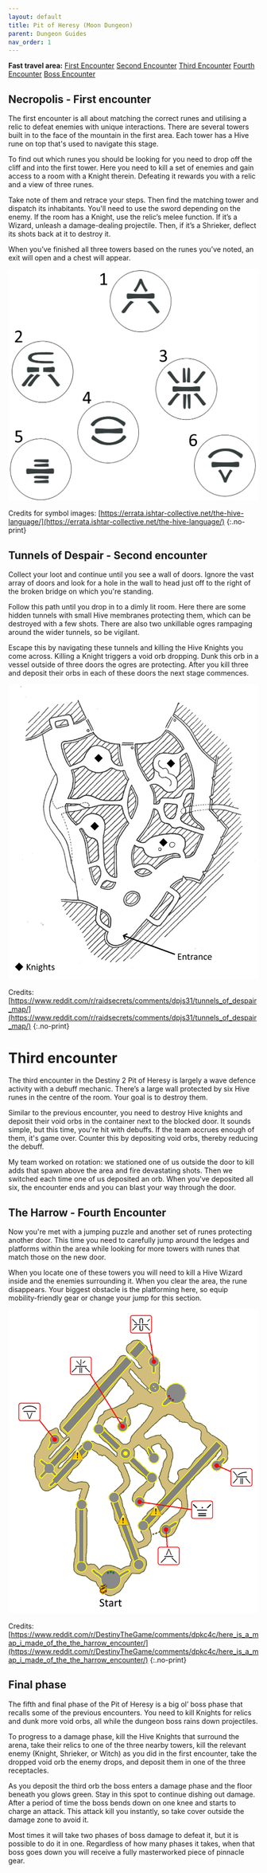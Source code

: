 ```yaml
---
layout: default
title: Pit of Heresy (Moon Dungeon)
parent: Dungeon Guides
nav_order: 1
---
```


<div style="page-break-inside:avoid" markdown="1">

__**Fast travel area:**__
[First Encounter]()
[Second Encounter]()
[Third Encounter]()
[Fourth Encounter]()
[Boss Encounter]()

</div>
<div style="page-break-inside:avoid" markdown="1">

## Necropolis - First encounter

The first encounter is all about matching the correct runes and utilising a relic to defeat enemies with unique interactions. There are several towers built in to the face of the mountain in the first area. Each tower has a Hive rune on top that's used to navigate this stage. 

To find out which runes you should be looking for you need to drop off the cliff and into the first tower. Here you need to kill a set of enemies and gain access to a room with a Knight therein. Defeating it rewards you with a relic and a view of three runes. 

Take note of them and retrace your steps. Then find the matching tower and dispatch its inhabitants. You'll need to use the sword depending on the enemy. If the room has a Knight, use the relic’s melee function. If it’s a Wizard, unleash a damage-dealing projectile. Then, if it’s a Shrieker, deflect its shots back at it to destroy it. 

When you’ve finished all three towers based on the runes you’ve noted, an exit will open and a chest will appear.

![Relative locations of towers](/assets/img/pit_of_heresy_1.png)

Credits for symbol images: [https://errata.ishtar-collective.net/the-hive-language/](https://errata.ishtar-collective.net/the-hive-language/)
{:.no-print}

</div>
<div style="page-break-inside:avoid" markdown="1">

## Tunnels of Despair - Second encounter

Collect your loot and continue until you see a wall of doors. Ignore the vast array of doors and look for a hole in the wall to head just off to the right of the broken bridge on which you're standing. 

Follow this path until you drop in to a dimly lit room. Here there are some hidden tunnels with small Hive membranes protecting them, which can be destroyed with a few shots. There are also two unkillable ogres rampaging around the wider tunnels, so be vigilant. 

Escape this by navigating these tunnels and killing the Hive Knights you come across. Killing a Knight triggers a void orb dropping. Dunk this orb in a vessel outside of three doors the ogres are protecting. After you kill three and deposit their orbs in each of these doors the next stage commences.

![Tunnels map](/assets/img/pit_of_heresy_2.jpg)

Credits: [https://www.reddit.com/r/raidsecrets/comments/dpjs31/tunnels_of_despair_map/](https://www.reddit.com/r/raidsecrets/comments/dpjs31/tunnels_of_despair_map/)
{:.no-print}

</div>
<div style="page-break-inside:avoid" markdown="1">

# Third encounter

The third encounter in the Destiny 2 Pit of Heresy is largely a wave defence activity with a debuff mechanic. There’s a large wall protected by six Hive runes in the centre of the room. Your goal is to destroy them.

Similar to the previous encounter, you need to destroy Hive knights and deposit their void orbs in the container next to the blocked door. It sounds simple, but this time, you're hit with debuffs. If the team accrues enough of them, it's game over. Counter this by depositing void orbs, thereby reducing the debuff. 

My team worked on rotation: we stationed one of us outside the door to kill adds that spawn above the area and fire devastating shots. Then we switched each time one of us deposited an orb. When you've deposited all six, the encounter ends and you can blast your way through the door.

</div>
<div style="page-break-inside:avoid" markdown="1">

## The Harrow - Fourth Encounter

Now you're met with a jumping puzzle and another set of runes protecting another door. This time you need to carefully jump around the ledges and platforms within the area while looking for more towers with runes that match those on the new door.

When you locate one of these towers you will need to kill a Hive Wizard inside and the enemies surrounding it. When you clear the area, the rune disappears. Your biggest obstacle is the platforming here, so equip mobility-friendly gear or change your jump for this section.

![Harrow map](/assets/img/pit_of_heresy_3.png)

Credits: [https://www.reddit.com/r/DestinyTheGame/comments/dpkc4c/here_is_a_map_i_made_of_the_the_harrow_encounter/](https://www.reddit.com/r/DestinyTheGame/comments/dpkc4c/here_is_a_map_i_made_of_the_the_harrow_encounter/)
{:.no-print}

</div>
<div style="page-break-inside:avoid" markdown="1">

## Final phase

The fifth and final phase of the Pit of Heresy is a big ol’ boss phase that recalls some of the previous encounters. You need to kill Knights for relics and dunk more void orbs, all while the dungeon boss rains down projectiles. 

To progress to a damage phase, kill the Hive Knights that surround the arena, take their relics to one of the three nearby towers, kill the relevant enemy (Knight, Shrieker, or Witch) as you did in the first encounter, take the dropped void orb the enemy drops, and deposit them in one of the three receptacles. 

As you deposit the third orb the boss enters a damage phase and the floor beneath you glows green. Stay in this spot to continue dishing out damage. After a period of time the boss bends down on one knee and starts to charge an attack. This attack kill you instantly, so take cover outside the damage zone to avoid it. 

Most times it will take two phases of boss damage to defeat it, but it is possible to do it in one. Regardless of how many phases it takes, when that boss goes down you will receive a fully masterworked piece of pinnacle gear.

</div>
